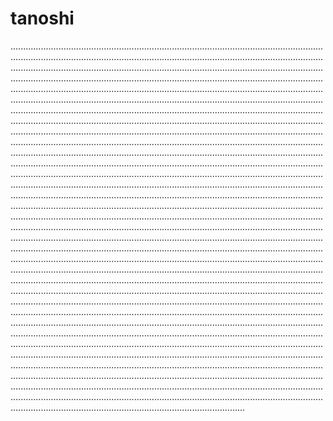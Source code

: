# tanoshi
.....................................................................................................................................................................................................................................................................................................................................................................................................................................................................................................................................................................................................................................................................................................................................................................................................................................................................................................................................................................................................................................................................................................................................................................................................................................................................................................................................................................................................................................................................................................................................................................................................................................................................................................................................................................................................................................................................................................................................................................................................................................................................................................................................................................................................................................................................................................................................................................................................................................................................................................................................................................................................................................................................................................................................................................................................................................................................................................................................................................................................................................................................................................................................................................................................................................................................................................................................................................................................................................................................................................................................................................................................................................................................................................................................................................................................................................................................................................................................................................................................................................................................................................................................................................................................................................................................................................................................................................................................................................................................................